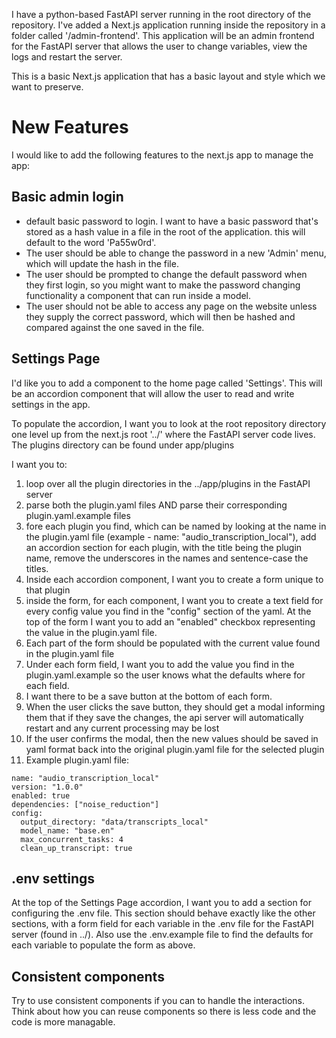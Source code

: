 I have a python-based FastAPI server running in the root directory of the repository.  I've added a Next.js application running inside the repository in a folder called '/admin-frontend'.  This application will be an admin frontend for the FastAPI server that allows the user to change variables, view the logs and restart the server.

This is a basic Next.js application that has a basic layout and style which we want to preserve.

# New Features

I would like to add the following features to the next.js app to manage the app:
## Basic admin login
- default basic password to login.  I want to have a basic password that's stored as a hash value in a file in the root of the application.  this will default to the word 'Pa55w0rd'. 
- The user should be able to change the password in a new 'Admin' menu, which will update the hash in the file.
- The user should be prompted to change the default password when they first login, so you might want to make the password changing functionality a component that can run inside a model.
- The user should not be able to access any page on the website unless they supply the correct password, which will then be hashed and compared against the one saved in the file.

## Settings Page

I'd like you to add a component to the home page called 'Settings'.  This will be an accordion component that will allow the user to read and write settings in the app.

To populate the accordion, I want you to look at the root repository directory one level up from the next.js root '../' where the FastAPI server code lives.  The plugins directory can be found under app/plugins

I want you to:
1. loop over all the plugin directories in the ../app/plugins in the FastAPI server
2. parse both the plugin.yaml files AND parse their corresponding plugin.yaml.example files
3. fore each plugin you find, which can be named by looking at the name in the plugin.yaml file (example - name: "audio_transcription_local"), add an accordion section for each plugin, with the title being the plugin name, remove the underscores in the names and sentence-case the titles.
4. Inside each accordion component, I want you to create a form unique to that plugin
5. inside the form, for each component, I want you to create a text field for every config value you find in the "config" section of the yaml.  At the top of the form I want you to add an "enabled" checkbox representing the value in the plugin.yaml file.
7. Each part of the form should be populated with the current value found in the plugin.yaml file
8. Under each form field, I want you to add the value you find in the plugin.yaml.example so the user knows what the defaults where for each field.
9. I want there to be a save button at the bottom of each form.
10. When the user clicks the save button, they should get a modal informing them that if they save the changes, the api server will automatically restart and any current processing may be lost
11. If the user confirms the modal, then the new values should be saved in yaml format back into the original plugin.yaml file for the selected plugin
12. Example plugin.yaml file:
```
name: "audio_transcription_local"
version: "1.0.0"
enabled: true
dependencies: ["noise_reduction"]
config:
  output_directory: "data/transcripts_local"
  model_name: "base.en"
  max_concurrent_tasks: 4
  clean_up_transcript: true   
```

## .env settings

At the top of the Settings Page accordion, I want you to add a section for configuring the .env file.  This section should behave exactly like the other sections, with a form field for each variable in the .env file for the FastAPI server (found in ../).  Also use the .env.example file to find the defaults for each variable to populate the form as above.

## Consistent components

Try to use consistent components if you can to handle the interactions.  Think about how you can reuse components so there is less code and the code is more managable.



